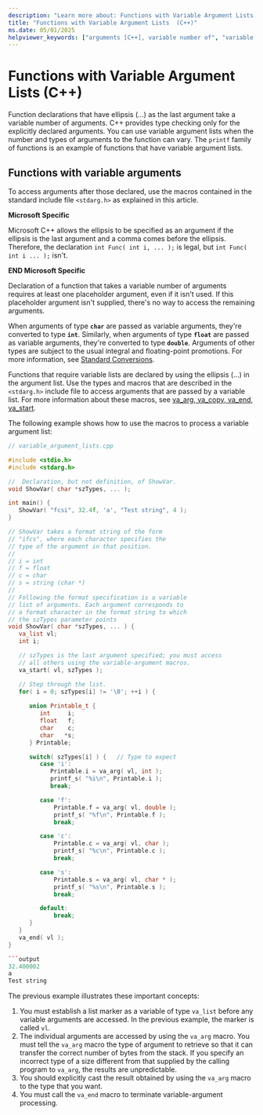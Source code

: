 ```yaml
---
description: "Learn more about: Functions with Variable Argument Lists  (C++)"
title: "Functions with Variable Argument Lists  (C++)"
ms.date: 05/01/2025
helpviewer_keywords: ["arguments [C++], variable number of", "variable argument lists", "declarators, functions", "argument lists [C++], variable number of", "declaring functions [C++], variables", "function calls, variable number of arguments"]
---
```

# Functions with Variable Argument Lists  (C++)

Function declarations that have ellipsis (...) as the last argument take a variable number of arguments. C++ provides type checking only for the explicitly declared arguments. You can use variable argument lists when the number and types of arguments to the function can vary. The `printf` family of functions is an example of functions that have variable argument lists.

## Functions with variable arguments

To access arguments after those declared, use the macros contained in the standard include file `<stdarg.h>` as explained in this article.

**Microsoft Specific**

Microsoft C++ allows the ellipsis to be specified as an argument if the ellipsis is the last argument and a comma comes before the ellipsis. Therefore, the declaration `int Func( int i, ... );` is legal, but `int Func( int i ... );` isn't.

**END Microsoft Specific**

Declaration of a function that takes a variable number of arguments requires at least one placeholder argument, even if it isn't used. If this placeholder argument isn't supplied, there's no way to access the remaining arguments.

When arguments of type **`char`** are passed as variable arguments, they're converted to type **`int`**. Similarly, when arguments of type **`float`** are passed as variable arguments, they're converted to type **`double`**. Arguments of other types are subject to the usual integral and floating-point promotions. For more information, see [Standard Conversions](standard-conversions.md).

Functions that require variable lists are declared by using the ellipsis (...) in the argument list. Use the types and macros that are described in the `<stdarg.h>` include file to access arguments that are passed by a variable list. For more information about these macros, see [va_arg, va_copy, va_end, va_start](../c-runtime-library/reference/va-arg-va-copy-va-end-va-start.md).

The following example shows how to use the macros to process a variable argument list:

```cpp
// variable_argument_lists.cpp

#include <stdio.h>
#include <stdarg.h>

//  Declaration, but not definition, of ShowVar.
void ShowVar( char *szTypes, ... );

int main() {
   ShowVar( "fcsi", 32.4f, 'a', "Test string", 4 );
}

// ShowVar takes a format string of the form
// "ifcs", where each character specifies the
// type of the argument in that position.
//
// i = int
// f = float
// c = char
// s = string (char *)
//
// Following the format specification is a variable
// list of arguments. Each argument corresponds to
// a format character in the format string to which
// the szTypes parameter points
void ShowVar( char *szTypes, ... ) {
   va_list vl;
   int i;

   // szTypes is the last argument specified; you must access
   // all others using the variable-argument macros.
   va_start( vl, szTypes );

   // Step through the list.
   for( i = 0; szTypes[i] != '\0'; ++i ) {
      
      union Printable_t {
         int     i;
         float   f;
         char    c;
         char   *s;
      } Printable;

      switch( szTypes[i] ) {   // Type to expect
         case 'i':
            Printable.i = va_arg( vl, int );
            printf_s( "%i\n", Printable.i );
            break;

         case 'f':
             Printable.f = va_arg( vl, double );
             printf_s( "%f\n", Printable.f );
             break;

         case 'c':
             Printable.c = va_arg( vl, char );
             printf_s( "%c\n", Printable.c );
             break;

         case 's':
             Printable.s = va_arg( vl, char * );
             printf_s( "%s\n", Printable.s );
             break;

         default:
             break;
      }
   }
   va_end( vl );
}

```output
32.400002
a
Test string
```

The previous example illustrates these important concepts:

1. You must establish a list marker as a variable of type `va_list` before any variable arguments are accessed. In the previous example, the marker is called `vl`.
1. The individual arguments are accessed by using the `va_arg` macro. You must tell the `va_arg` macro the type of argument to retrieve so that it can transfer the correct number of bytes from the stack. If you specify an incorrect type of a size different from that supplied by the calling program to `va_arg`, the results are unpredictable.
1. You should explicitly cast the result obtained by using the `va_arg` macro to the type that you want.
1. You must call the `va_end` macro to terminate variable-argument processing.